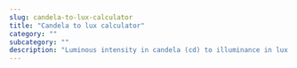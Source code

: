 ```yaml
---
slug: candela-to-lux-calculator
title: "Candela to lux calculator"
category: ""
subcategory: ""
description: "Luminous intensity in candela (cd) to illuminance in lux (lx) calculator and how to calculate."
---
```


